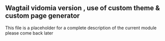 ## Wagtail vidomia version , use of custom theme & custom page generator

This file is a placeholder for a complete description of the 
current module please come back later 
